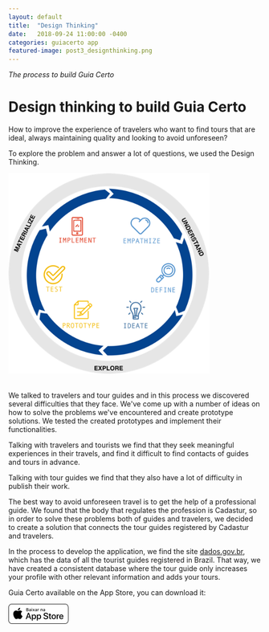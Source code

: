 ```yaml
---
layout: default
title:  "Design Thinking"
date:   2018-09-24 11:00:00 -0400
categories: guiacerto app
featured-image: post3_designthinking.png
---
```


_The process to build Guia Certo_

# Design thinking to build Guia Certo


How to improve the experience of travelers who want to find tours that are ideal, always maintaining quality and looking to avoid unforeseen?

To explore the problem and answer a lot of questions, we used the Design Thinking.

<img src="https://github.com/julianny-favinha/julianny-favinha.github.io/raw/master/images/designthinking/design_thinking_cycle.png" style="width: 400px"><br><br>

We talked to travelers and tour guides and in this process we discovered several difficulties that they face. We've come up with a number of ideas on how to solve the problems we've encountered and create prototype solutions. We tested the created prototypes and implement their functionalities.

Talking with travelers and tourists we find that they seek meaningful experiences in their travels, and find it difficult to find contacts of guides and tours in advance.

Talking with tour guides we find that they also have a lot of difficulty in publish their work.

The best way to avoid unforeseen travel is to get the help of a professional guide. We found that the body that regulates the profession is Cadastur, so in order to solve these problems both of guides and travelers, we decided to create a solution that connects the tour guides registered by Cadastur and travelers.

In the process to develop the application, we find the site <a href="http://dados.gov.br">dados.gov.br</a>, which has the data of all the tourist guides registered in Brazil. That way, we have created a consistent database where the tour guide only increases your profile with other relevant information and adds your tours.


Guia Certo available on the App Store, you can download it:

<a href="https://itunes.apple.com/br/app/guia-certo/id1322027177?mt=8"><img src="https://github.com/julianny-favinha/julianny-favinha.github.io/raw/master/images/download_app_store.png"></a>